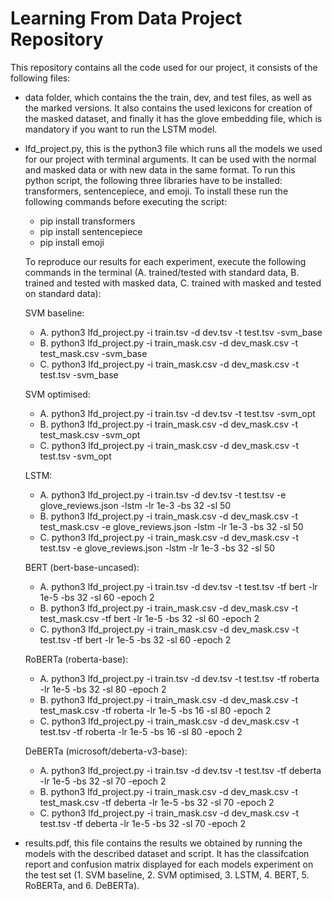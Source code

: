 # Learning From Data Project Repository 

This repository contains all the code used for our project, it consists of the following files:
- data folder, which contains the the train, dev, and test files, as well as the marked versions. It also contains the used lexicons for creation of the masked dataset, and finally it has the glove embedding file, which is mandatory if you want to run the LSTM model.

- lfd_project.py, this is the python3 file which runs all the models we used for our project with terminal arguments. It can be used with the normal and masked data or with new data in the same format. To run this python script, the following three libraries have to be installed: transformers, sentencepiece, and emoji. To install these run the following commands before executing the script: 
    - pip install transformers
    - pip install sentencepiece
    - pip install emoji
    
    To reproduce our results for each experiment, execute the following commands in the terminal
    (A. trained/tested with standard data, B. trained and tested with masked data, C. trained with masked and tested on standard data):
    
    SVM baseline:
    - A. python3 lfd_project.py -i train.tsv -d dev.tsv -t test.tsv -svm_base
    - B. python3 lfd_project.py -i train_mask.csv -d dev_mask.csv -t test_mask.csv -svm_base
    - C. python3 lfd_project.py -i train_mask.csv -d dev_mask.csv -t test.tsv -svm_base
    
    SVM optimised:
    - A. python3 lfd_project.py -i train.tsv -d dev.tsv -t test.tsv -svm_opt
    - B. python3 lfd_project.py -i train_mask.csv -d dev_mask.csv -t test_mask.csv -svm_opt
    - C. python3 lfd_project.py -i train_mask.csv -d dev_mask.csv -t test.tsv -svm_opt
    
    LSTM:
    - A. python3 lfd_project.py -i train.tsv -d dev.tsv -t test.tsv -e glove_reviews.json -lstm -lr 1e-3 -bs 32 -sl 50
    - B. python3 lfd_project.py -i train_mask.csv -d dev_mask.csv -t test_mask.csv -e glove_reviews.json -lstm -lr 1e-3 -bs 32 -sl 50
    - C. python3 lfd_project.py -i train_mask.csv -d dev_mask.csv -t test.tsv -e glove_reviews.json -lstm -lr 1e-3 -bs 32 -sl 50
    
    BERT (bert-base-uncased):
    - A. python3 lfd_project.py -i train.tsv -d dev.tsv -t test.tsv -tf bert -lr 1e-5 -bs 32 -sl 60 -epoch 2
    - B. python3 lfd_project.py -i train_mask.csv -d dev_mask.csv -t test_mask.csv -tf bert -lr 1e-5 -bs 32 -sl 60 -epoch 2
    - C. python3 lfd_project.py -i train_mask.csv -d dev_mask.csv -t test.tsv -tf bert -lr 1e-5 -bs 32 -sl 60 -epoch 2
    
    RoBERTa (roberta-base):
    - A. python3 lfd_project.py -i train.tsv -d dev.tsv -t test.tsv -tf roberta -lr 1e-5 -bs 32 -sl 80 -epoch 2
    - B. python3 lfd_project.py -i train_mask.csv -d dev_mask.csv -t test_mask.csv -tf roberta -lr 1e-5 -bs 16 -sl 80 -epoch 2
    - C. python3 lfd_project.py -i train_mask.csv -d dev_mask.csv -t test.tsv -tf roberta -lr 1e-5 -bs 16 -sl 80 -epoch 2
    
    DeBERTa (microsoft/deberta-v3-base):
    - A. python3 lfd_project.py -i train.tsv -d dev.tsv -t test.tsv -tf deberta -lr 1e-5 -bs 32 -sl 70 -epoch 2
    - B. python3 lfd_project.py -i train_mask.csv -d dev_mask.csv -t test_mask.csv -tf deberta -lr 1e-5 -bs 32 -sl 70 -epoch 2
    - C. python3 lfd_project.py -i train_mask.csv -d dev_mask.csv -t test.tsv -tf deberta -lr 1e-5 -bs 32 -sl 70 -epoch 2

- results.pdf, this file contains the results we obtained by running the models with the described dataset and script. It has the classifcation report and confusion matrix displayed for each models experiment on the test set (1. SVM baseline, 2. SVM optimised, 3. LSTM, 4. BERT, 5. RoBERTa, and 6. DeBERTa).



